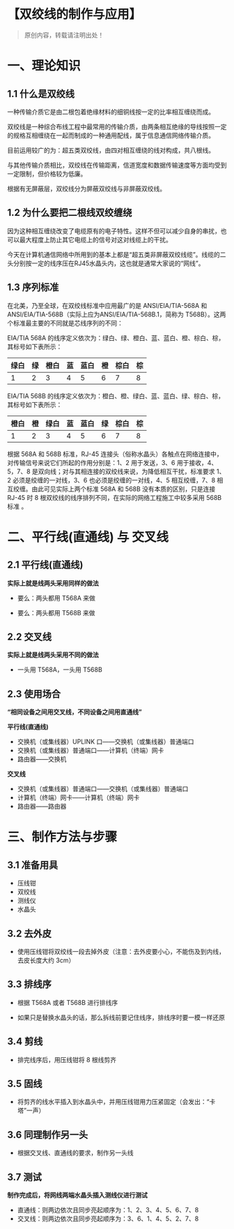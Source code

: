 # 【双绞线的制作与应用】

> 原创内容，转载请注明出处！

# 一、理论知识

## 1.1 什么是双绞线

一种传输介质它是由二根包着绝缘材料的细铜线按一定的比率相互缠绕而成。

双绞线是一种综合布线工程中最常用的传输介质，由两条相互绝缘的导线按照一定的规格互相缠绕在一起而制成的一种通用配线，属于信息通信网络传输介质。

目前运用较广的为：超五类双绞线，由四对相互缠绕的线对构成，共八根线。

与其他传输介质相比，双绞线在传输距离，信道宽度和数据传输速度等方面均受到一定限制，但价格较为低廉。

根据有无屏蔽层，双绞线分为屏蔽双绞线与非屏蔽双绞线。

## 1.2 为什么要把二根线双绞缠绕

因为这种相互缠绕改变了电缆原有的电子特性。这样不但可以减少自身的串扰，也可以最大程度上防止其它电缆上的信号对这对线缆上的干扰。

今天在计算机通信网络中所用到的基本上都是“超五类非屏蔽双绞线缆”。线缆的二头分别按一定的线序压在RJ45水晶头内，这也就是通常大家说的“网线”。

## 1.3 序列标准

在北美，乃至全球，在双绞线标准中应用最广的是 ANSI/EIA/TIA-568A 和 ANSI/EIA/TIA-568B（实际上应为ANSI/EIA/TIA-568B.1，简称为 T568B）。这两个标准最主要的不同就是芯线序列的不同：

EIA/TIA 568A 的线序定义依次为：绿白、绿、橙白、蓝、蓝白、橙、棕白、棕，其标号如下表所示：

| 绿白 | 绿   | 橙白 | 蓝   | 蓝白 | 橙   | 棕白 | 棕   |
| ---- | ---- | ---- | ---- | ---- | ---- | ---- | ---- |
| 1    | 2    | 3    | 4    | 5    | 6    | 7    | 8    |

EIA/TIA 568B 的线序定义依次为：橙白、橙、绿白、蓝、蓝白、绿、棕白、棕，其标号如下表所示：

| 橙白 | 橙   | 绿白 | 蓝   | 蓝白 | 绿   | 棕白 | 棕   |
| ---- | ---- | ---- | ---- | ---- | ---- | ---- | ---- |
| 1    | 2    | 3    | 4    | 5    | 6    | 7    | 8    |

根据 568A 和 568B 标准，RJ-45 连接头（俗称水晶头）各触点在网络连接中，对传输信号来说它们所起的作用分别是：1、2 用于发送，3、6 用于接收，4、5，7、8 是双向线；对与其相连接的双绞线来说，为降低相互干扰，标准要求 1、2 必须是绞缠的一对线，3、6 也必须是绞缠的一对线，4、5 相互绞缠，7、8 相互绞缠。由此可见实际上两个标准 568A 和 568B 没有本质的区别，只是连接 RJ-45 时 8 根双绞线的线序排列不同，在实际的网络工程施工中较多采用 568B 标准 。

# 二、平行线(直通线) 与 交叉线

## 2.1 平行线(直通线)

**实际上就是线两头采用同样的做法**

- 要么：两头都用 T568A 来做

- 要么：两头都用 T568B 来做

## 2.2 交叉线

**实际上就是线两头采用不同的做法**

- 一头用 T568A，一头用 T568B

## 2.3 使用场合

**“相同设备之间用交叉线，不同设备之间用直通线”**

**平行线(直通线)**

- 交换机（或集线器）UPLINK 口——交换机（或集线器）普通端口
- 交换机（或集线器）普通端口——计算机（终端）网卡
- 路由器——交换机

**交叉线**

- 交换机（或集线器）普通端口——交换机（或集线器）普通端口
- 计算机（终端）网卡——计算机（终端）网卡
- 路由器——路由器

# 三、制作方法与步骤

## 3.1 准备用具

- 压线钳
- 双绞线
- 测线仪
- 水晶头

## 3.2 去外皮

- 使用压线钳将双绞线一段去掉外皮（注意：去外皮要小心，不能伤及到内线，去皮长度大约 3cm）

## 3.3 排线序

- 根据 T568A 或者 T568B 进行排线序

- 如果只是替换水晶头的话，那么拆线前要记住线序，排线序时要一模一样还原

## 3.4 剪线

- 排完线序后，用压线钳将 8 根线剪齐

## 3.5 固线

- 将剪齐的线水平插入到水晶头中，并用压线钳用力压紧固定（会发出：“卡塔”一声）

## 3.6 同理制作另一头

- 根据交叉线、直通线的要求，制作另一头线

## 3.7 测试

**制作完成后，将网线两端水晶头插入测线仪进行测试**

- 直通线：则两边依次且同步亮起顺序为：1、2、3、4、5、6、7、8
- 交叉线：则两边依次且同步亮起顺序为：3、6、1、4、5、2、7、8
